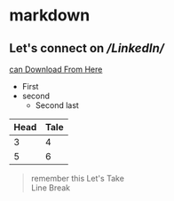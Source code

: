 # markdown

## Let's connect on */LinkedIn/*
[can Download From Here](www.sarkeriresult.com)

- First 
- second 
  - Second last 

Head | Tale
-|-
   3|4
   5|6

> remember this
Let's Take <br/> Line Break
